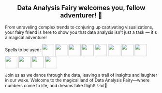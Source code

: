 <h2 align="center">Data Analysis Fairy welcomes you, fellow adventurer! 🧚</h2>

From unraveling complex trends to conjuring up captivating visualizations, your fairy friend is here to show you that data analysis isn't just a task — it's a magical adventure!

Spells to be used:
<img align="center" src="https://cdn.jsdelivr.net/gh/devicons/devicon@latest/icons/python/python-original-wordmark.svg" height="40" width="40"/>
<img align="center" src="https://cdn.jsdelivr.net/gh/devicons/devicon@latest/icons/pandas/pandas-original-wordmark.svg" height="40" width="40"/>
<img align="center" src="https://cdn.jsdelivr.net/gh/devicons/devicon@latest/icons/pandas/pandas-line-wordmark.svg" height="40" width="40"/>
<img align="center" src="https://cdn.jsdelivr.net/gh/devicons/devicon@latest/icons/numpy/numpy-plain-wordmark.svg" height="40" width="40"/>
<img align="center" src="https://cdn.jsdelivr.net/gh/devicons/devicon@latest/icons/matplotlib/matplotlib-original.svg" height="40" width="40"/>
<img align="center" src="https://cdn.jsdelivr.net/gh/devicons/devicon@latest/icons/plotly/plotly-original-wordmark.svg" height="40" width="40"/>
<img align="center" src="https://cdn.jsdelivr.net/gh/devicons/devicon@latest/icons/azuresqldatabase/azuresqldatabase-original.svg" height="40" width="40"/>
<img align="center" src="https://avatars.githubusercontent.com/u/10746780?s=200&v=4" height="40" width="40"/>
<img align="center" src="https://appexchange.salesforce.com/partners/servlet/servlet.FileDownload?file=00P4V00000rgoDsUAI" height="40" width="40"/>
<img align="center" src="https://upload.wikimedia.org/wikipedia/commons/3/30/Google_Sheets_logo_%282014-2020%29.svg" height="40" width="40"/>
<img align="center" src="https://cdn.jsdelivr.net/gh/devicons/devicon@latest/icons/gitlab/gitlab-original-wordmark.svg" height="40" width="40"/>
<img align="center" src="https://cdn.jsdelivr.net/gh/devicons/devicon@latest/icons/jupyter/jupyter-original-wordmark.svg" height="40" width="40"/>
          
          


Join us as we dance through the data, leaving a trail of insights and laughter in our wake. Welcome to the magical land of Data Analysis Fairy—where numbers come to life, and dreams take flight! ✨📊🧚


<!--
**AnneThropy/AnneThropy** is a ✨ _special_ ✨ repository because its `README.md` (this file) appears on your GitHub profile.

Here are some ideas to get you started:

- 🔭 I’m currently working on ...
- 🌱 I’m currently learning ...
- 👯 I’m looking to collaborate on ...
- 🤔 I’m looking for help with ...
- 💬 Ask me about ...
- 📫 How to reach me: ...
- 😄 Pronouns: ...
- ⚡ Fun fact: ...
-->
